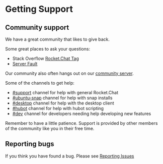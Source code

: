 # Getting Support

## Community support
We have a great community that likes to give back.

Some great places to ask your questions:
* Stack Overflow [Rocket.Chat Tag](https://stackoverflow.com/questions/tagged/rocket.chat)
* [Server Fault](https://serverfault.com/search?q=Rocket.Chat)

Our community also often hangs out on our [community server](https://open.rocket.chat).

Some of the channels to get help:
* [\#support](https://open.rocket.chat/channel/support) channel for help with general Rocket.Chat
* [\#ubuntu-snap](https://open.rocket.chat/channel/ubuntu-snap) channel for help with snap installs
* [\#desktop](https://open.rocket.chat/channel/desktop) channel for help with the desktop client
* [\#hubot](https://open.rocket.chat/channel/hubot) channel for help with hubot scripting
* [\#dev](https://open.rocket.chat/channel/dev) channel for developers needing help developing new features


Remember to have a little patience. Support is provided by other members of the community like you in their free time.

## Reporting bugs

If you think you have found a bug.  Please see [Reporting Issues](/1.%20Contributing/Reporting%20Issues)
